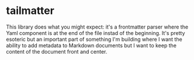 # tailmatter

This library does what you might expect: it's a frontmatter parser where the Yaml
component is at the end of the file instad of the beginning. It's pretty esoteric but an
important part of something I'm building where I want the ability to add metadata to
Markdown documents but I want to keep the content of the document front and center.
